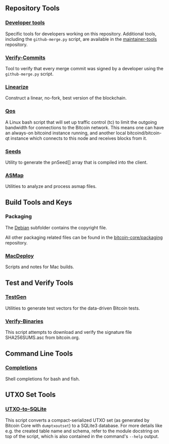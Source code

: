 Repository Tools
---------------------

### [Developer tools](/contrib/devtools) ###
Specific tools for developers working on this repository.
Additional tools, including the `github-merge.py` script, are available in the [maintainer-tools](https://github.com/bitcoin-core/bitcoin-maintainer-tools) repository.

### [Verify-Commits](/contrib/verify-commits) ###
Tool to verify that every merge commit was signed by a developer using the `github-merge.py` script.

### [Linearize](/contrib/linearize) ###
Construct a linear, no-fork, best version of the blockchain.

### [Qos](/contrib/qos) ###

A Linux bash script that will set up traffic control (tc) to limit the outgoing bandwidth for connections to the Bitcoin network. This means one can have an always-on bitcoind instance running, and another local bitcoind/bitcoin-qt instance which connects to this node and receives blocks from it.

### [Seeds](/contrib/seeds) ###
Utility to generate the pnSeed[] array that is compiled into the client.

### [ASMap](/contrib/asmap) ###
Utilities to analyze and process asmap files.

Build Tools and Keys
---------------------

### Packaging ###
The [Debian](/contrib/debian) subfolder contains the copyright file.

All other packaging related files can be found in the [bitcoin-core/packaging](https://github.com/bitcoin-core/packaging) repository.

### [MacDeploy](/contrib/macdeploy) ###
Scripts and notes for Mac builds.

Test and Verify Tools
---------------------

### [TestGen](/contrib/testgen) ###
Utilities to generate test vectors for the data-driven Bitcoin tests.

### [Verify-Binaries](/contrib/verify-binaries) ###
This script attempts to download and verify the signature file SHA256SUMS.asc from bitcoin.org.

Command Line Tools
---------------------

### [Completions](/contrib/completions) ###
Shell completions for bash and fish.

UTXO Set Tools
--------------

### [UTXO-to-SQLite](/contrib/utxo-tools/utxo_to_sqlite.py) ###
This script converts a compact-serialized UTXO set (as generated by Bitcoin Core with `dumptxoutset`)
to a SQLite3 database. For more details like e.g. the created table name and schema, refer to the
module docstring on top of the script, which is also contained in the command's `--help` output.
